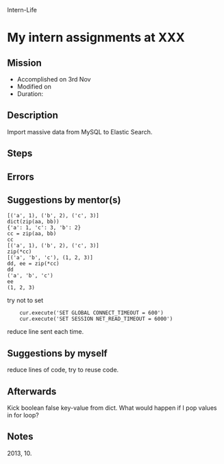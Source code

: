 Intern-Life
# My intern assignments at XXX

## Mission 
* Accomplished on 3rd Nov
* Modified on 
* Duration: 


## Description
Import massive data from MySQL to Elastic Search.

## Steps


## Errors


## Suggestions by mentor(s)

```zip(aa, bb)
[('a', 1), ('b', 2), ('c', 3)]
dict(zip(aa, bb))
{'a': 1, 'c': 3, 'b': 2}
cc = zip(aa, bb)
cc
[('a', 1), ('b', 2), ('c', 3)]
zip(*cc)
[('a', 'b', 'c'), (1, 2, 3)]
dd, ee = zip(*cc)
dd
('a', 'b', 'c')
ee
(1, 2, 3)
```
try not to set 
``` cur.execute("SET GLOBAL max_allowed_packet=1073741824")
    cur.execute('SET GLOBAL CONNECT_TIMEOUT = 600')
    cur.execute('SET SESSION NET_READ_TIMEOUT = 6000')
```

reduce line sent each time.
## Suggestions by myself
reduce lines of code, try to reuse code.

## Afterwards
Kick boolean false key-value from dict.
What would happen if I pop values in for loop?
## Notes
2013, 10.